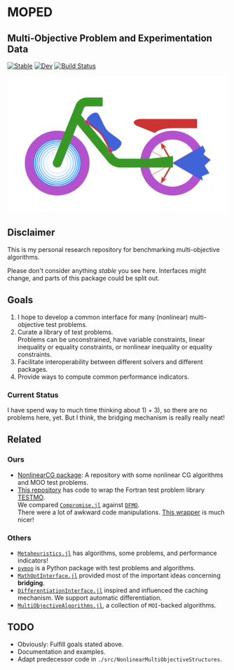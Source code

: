 # MOPED
## **M**ulti-**O**bjective **P**roblem and **E**xperimentation **D**ata

[![Stable](https://img.shields.io/badge/docs-stable-blue.svg)](https://manuelbb-upb.github.io/MOPED.jl/stable/)
[![Dev](https://img.shields.io/badge/docs-dev-blue.svg)](https://manuelbb-upb.github.io/MOPED.jl/dev/)
[![Build Status](https://github.com/manuelbb-upb/MOPED.jl/actions/workflows/CI.yml/badge.svg?branch=main)](https://github.com/manuelbb-upb/MOPED.jl/actions/workflows/CI.yml?query=branch%3Amain)

![Moped Logo](./tex/logo.png)

## Disclaimer
This is my personal research repository for benchmarking multi-objective algorithms.

Please don't consider anything *stable* you see here.
Interfaces might change, and parts of this package could be split out.

## Goals
1) I hope to develop a common interface for many (nonlinear) multi-objective test problems.
2) Curate a library of test problems.  
   Problems can be unconstrained, have variable constraints, linear inequality or equality constraints, 
   or nonlinear inequality or equality constraints.
3) Facilitate interoperability between different solvers and different packages.
4) Provide ways to compute common performance indicators.

### Current Status

I have spend way to much time thinking about 1) + 3), so there are no problems here, yet.
But I think, the bridging mechanism is really really neat!

## Related

### Ours
* [NonlinearCG package](https://github.com/manuelbb-upb/NonlinearCGCode): A repository with 
  some nonlinear CG algorithms and MOO test problems.
* [This repository](https://github.com/manuelbb-upb/MOBenchmarks) has code to wrap the 
  Fortran test problem library [TESTMO](https://github.com/DerivativeFreeLibrary/TESTMO).  
  We compared [`Compromise.jl`](https://github.com/manuelbb-upb/Compromise.jl/tree/main) against 
  [`DFMO`](https://github.com/DerivativeFreeLibrary/DFMO).  
  There were a lot of awkward code manipulations. 
  [This wrapper](https://github.com/manuelbb-upb/DFMOWrapper.jl) is much nicer!

### Others
* [`Metaheuristics.jl`](https://github.com/jmejia8/Metaheuristics.jl) has algorithms, 
  some problems, and performance indicators!
* [`pymoo`](https://github.com/anyoptimization/pymoo) is a Python package with test problems 
  and algorithms.
* [`MathOptInterface.jl`](https://github.com/jump-dev/MathOptInterface.jl) provided most of 
  the important ideas concerning **bridging**.
* [`DifferentiationInterface.jl`](https://github.com/JuliaDiff/DifferentiationInterface.jl) 
  inspired and influenced the caching mechanism. We support automatic differentiation.
* [`MultiObjectiveAlgorithms.jl`](https://github.com/jump-dev/MultiObjectiveAlgorithms.jl), 
  a collection of `MOI`-backed algorithms.

## TODO
* Obviously: Fulfill goals stated above.
* Documentation and examples.
* Adapt predecessor code in `./src/NonlinearMultiObjectiveStructures`.